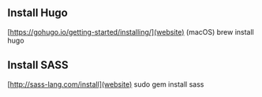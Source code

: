 ## Install Hugo
[https://gohugo.io/getting-started/installing/](website)
(macOS) brew install hugo

## Install SASS
[http://sass-lang.com/install](website)
sudo gem install sass